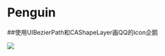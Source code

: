 # Penguin
##使用UIBezierPath和CAShapeLayer画QQ的icon企鹅

![](https://github.com/concentrateOne/Penguin/blob/master/Penguin/image/penguin.gif)
